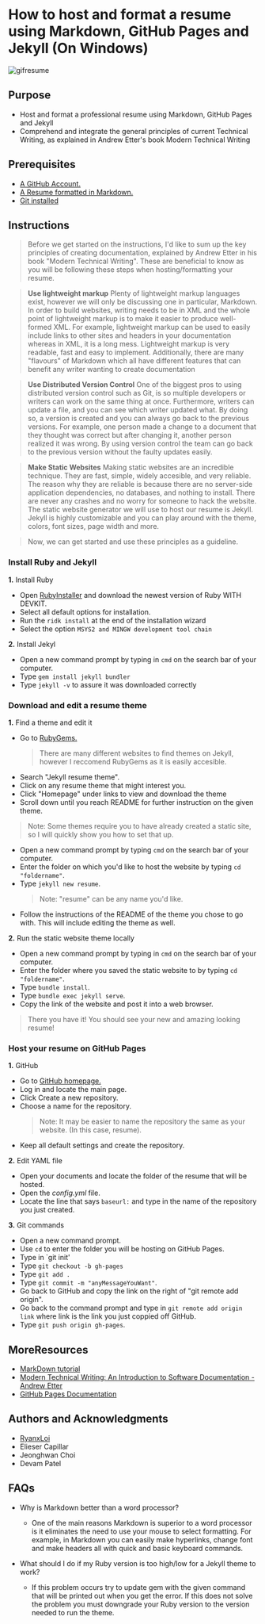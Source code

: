 
# How to host and format a resume using Markdown, GitHub Pages and Jekyll (On Windows)
![gifresume](https://user-images.githubusercontent.com/93418165/199075491-43f35245-a4d1-4868-b3b1-51d7850a008a.gif)

## Purpose 

- Host and format a professional resume using Markdown, GitHub Pages and Jekyll
- Comprehend and integrate the general principles of current Technical Writing, as explained in Andrew Etter's book Modern Technical Writing

## Prerequisites

- [A GitHub Account.](https://docs.github.com/en/get-started/signing-up-for-github/signing-up-for-a-new-github-account)
- [A Resume formatted in Markdown.](#MoreResources)
- [Git installed](https://git-scm.com/downloads)

## Instructions

>Before we get started on the instructions, I'd like to sum up the key principles of creating documentation, explained by Andrew Etter in his book "Modern Technical Writing".
>These are beneficial to know as you will be following these steps when hosting/formatting your resume.

>  **Use lightweight markup**
	Plenty of lightweight markup languages exist, however we will only be discussing one in particular, Markdown.
	In order to build websites, writing needs to be in XML and the whole point of lightweight markup is to make it easier to produce well-formed XML. For example, lightweight markup can be used to easily include links to other sites and headers in your documentation whereas in XML, it is a long mess.
	Lightweight markup is very readable, fast and easy to implement.
	Additionally, there are many "flavours" of Markdown which all have different features that can benefit any writer wanting to create documentation

>**Use Distributed Version Control**
>One of the biggest pros to using distributed version control such as Git, is so multiple developers or writers can work on the same thing at once. Furthermore, writers can update a file, and you can see which writer updated what. By doing so, a version is created and you can always go back to the previous versions. For example, one person made a change to a document that they thought was correct but after changing it, another person realized it was wrong. By using version control the team can go back to the previous version without the faulty updates easily.

>**Make Static Websites**
>Making static websites are an incredible technique. They are fast, simple, widely accesible, and very reliable. The reason why they are reliable is because there are no server-side application dependencies, no databases, and nothing to install.
>There are never any crashes and no worry for someone to hack the website.
>The static website generator we will use to host our resume is Jekyll. Jekyll is highly customizable and you can play around with the theme, colors, font sizes, page width and more.

>Now, we can get started and use these principles as a guideline.
	
### Install Ruby and Jekyll

**1.** Install Ruby
- Open [RubyInstaller](https://rubyinstaller.org/downloads/) and download the newest version of Ruby WITH DEVKIT.
- Select all default options for installation.
- Run the `ridk install` at the end of the installation wizard
- Select the option `MSYS2 and MINGW development tool chain` 

**2.** Install Jekyl
- Open a new command prompt by typing in `cmd` on the search bar of your computer.
- Type `gem install jekyll bundler`
- Type `jekyll -v` to assure it was downloaded correctly

### Download and edit a resume theme

**1.** Find a theme and edit it
- Go to [RubyGems.](https://rubygems.org/)
	>There are many different websites to find themes on Jekyll, however I reccomend RubyGems as it is easily accesible.
- Search "Jekyll resume theme".
- Click on any resume theme that might interest you.
- Click "Homepage" under links to view and download the theme
- Scroll down until you reach README for further instruction on the given theme.
>	Note: Some themes require you to have already created a static site, so I will quickly show you how to set that up.
- Open a new command prompt by typing `cmd` on the search bar of your computer.
- Enter the folder on which you'd like to host the website by typing `cd "foldername"`.
- Type `jekyll new resume`.
	>Note: "resume" can be any name you'd like.
- Follow the instructions of the README of the theme you chose to go with. This will include editing the theme as well.

**2.** Run the static website theme locally
- Open a new command prompt by typing in `cmd` on the search bar of your computer.
- Enter the folder where you  saved the static website to by typing `cd "foldername"`.
- Type `bundle install`.
- Type `bundle exec jekyll serve`.
- Copy the link of the website and post it into a web browser.
> There you have it! You should see your new and amazing looking resume!

### Host your resume on GitHub Pages

**1.** GitHub
- Go to [GitHub homepage.](https://github.com/)
- Log in and locate the main page.
- Click Create a new repository.
- Choose a name for the repository.
	>Note: It may be easier to name the repository the same as your website. (In this case, resume).
- Keep all default settings and create the repository.

**2.** Edit YAML file
- Open your documents and locate the folder of the resume that will be hosted.
- Open the _config.yml_ file.
- Locate the line that says `baseurl:` and type in the name of the repository you just created.

**3.** Git commands
- Open a new command prompt.
- Use `cd` to enter the folder you will be hosting on GitHub Pages.
- Type in `git init'
- Type `git checkout -b gh-pages`
- Type `git add .`
- Type `git commit -m "anyMessageYouWant"`.
- Go back to GitHub and copy the link on the right of "git remote add origin".
- Go back to the command prompt and type in `git remote add origin link` where link is the link you just coppied off GitHub.
- Type `git push origin gh-pages`.


## MoreResources

- [MarkDown tutorial](https://www.markdowntutorial.com/)
- [Modern Technical Writing: An Introduction to Software Documentation - Andrew Etter](https://www.amazon.ca/Modern-Technical-Writing-Introduction-Documentation-ebook/dp/B01A2QL9SS)
- [GitHub Pages Documentation](https://docs.github.com/en/pages)

## Authors and Acknowledgments

- [RyanxLoi](https://github.com/RyanxLoi)
- Elieser Capillar
- Jeonghwan Choi
- Devam Patel

## FAQs

- Why is Markdown better than a word processor?
	- One of the main reasons Markdown is superior to a word processor is it eliminates the need to use your mouse to select formatting. For example, in Markdown you can easily make hyperlinks, change font and make headers all with quick and basic keyboard commands.
	
- What should I do if my Ruby version is too high/low for a Jekyll theme to work?
	- If this problem occurs try to update gem with the given command that will be printed out when you get the error. If this does not solve the problem you must downgrade your Ruby version to the version needed to run the theme.
 

